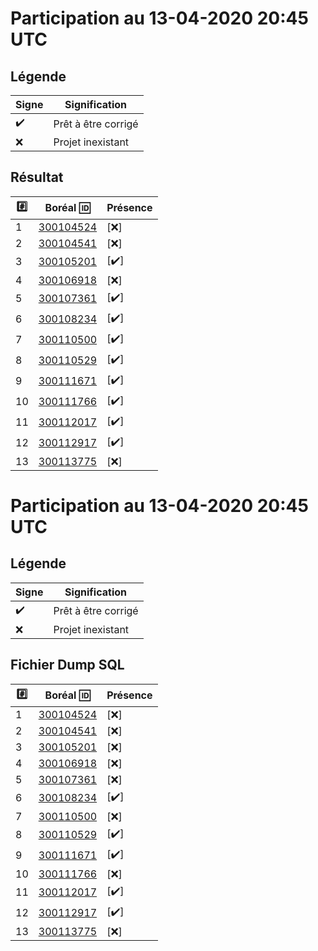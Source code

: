 # Participation au 13-04-2020 20:45 UTC
 
## Légende
 
| Signe              | Signification                 |
|--------------------|-------------------------------|
| :heavy_check_mark: | Prêt à être corrigé           |
| :x:                | Projet inexistant             |
 
## Résultat
 
|:hash:| Boréal :id:                | Présence         |
|------|----------------------------|------------------|
| 1 | [300104524](../300104524/b300104524.py) | [:x:] |
| 2 | [300104541](../300104541/b300104541.py) | [:x:] |
| 3 | [300105201](../300105201/b300105201.py) | [:heavy_check_mark:] |
| 4 | [300106918](../300106918/b300106918.py) | [:x:] |
| 5 | [300107361](../300107361/b300107361.py) | [:heavy_check_mark:] |
| 6 | [300108234](../300108234/b300108234.py) | [:heavy_check_mark:] |
| 7 | [300110500](../300110500/b300110500.py) | [:heavy_check_mark:] |
| 8 | [300110529](../300110529/b300110529.py) | [:heavy_check_mark:] |
| 9 | [300111671](../300111671/b300111671.py) | [:heavy_check_mark:] |
| 10 | [300111766](../300111766/b300111766.py) | [:heavy_check_mark:] |
| 11 | [300112017](../300112017/b300112017.py) | [:heavy_check_mark:] |
| 12 | [300112917](../300112917/b300112917.py) | [:heavy_check_mark:] |
| 13 | [300113775](../300113775/b300113775.py) | [:x:] |
 
# Participation au 13-04-2020 20:45 UTC
 
## Légende
 
| Signe              | Signification                 |
|--------------------|-------------------------------|
| :heavy_check_mark: | Prêt à être corrigé           |
| :x:                | Projet inexistant             |
 
## Fichier Dump SQL
 
|:hash:| Boréal :id:                | Présence         |
|------|----------------------------|------------------|
| 1 | [300104524](../300104524/b300104524.sql) | [:x:] |
| 2 | [300104541](../300104541/b300104541.sql) | [:x:] |
| 3 | [300105201](../300105201/b300105201.sql) | [:x:] |
| 4 | [300106918](../300106918/b300106918.sql) | [:x:] |
| 5 | [300107361](../300107361/b300107361.sql) | [:x:] |
| 6 | [300108234](../300108234/b300108234.sql) | [:heavy_check_mark:] |
| 7 | [300110500](../300110500/b300110500.sql) | [:x:] |
| 8 | [300110529](../300110529/b300110529.sql) | [:heavy_check_mark:] |
| 9 | [300111671](../300111671/b300111671.sql) | [:heavy_check_mark:] |
| 10 | [300111766](../300111766/b300111766.sql) | [:x:] |
| 11 | [300112017](../300112017/b300112017.sql) | [:heavy_check_mark:] |
| 12 | [300112917](../300112917/b300112917.sql) | [:heavy_check_mark:] |
| 13 | [300113775](../300113775/b300113775.sql) | [:x:] |
